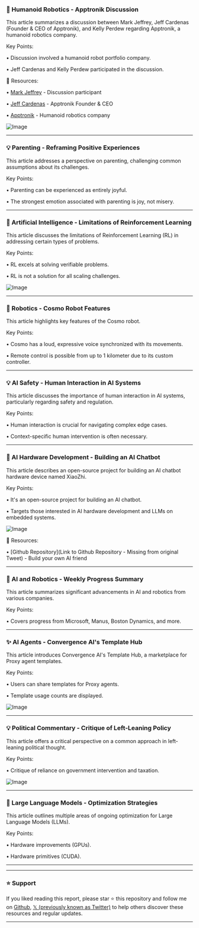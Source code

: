 ### 🤖 Humanoid Robotics - Apptronik Discussion

This article summarizes a discussion between Mark Jeffrey, Jeff Cardenas (Founder & CEO of Apptronik), and Kelly Perdew regarding Apptronik, a humanoid robotics company.

Key Points:

•  Discussion involved a humanoid robot portfolio company.

•  Jeff Cardenas and Kelly Perdew participated in the discussion.


🔗 Resources:

• [Mark Jeffrey](https://x.com/markjeffrey) -  Discussion participant

• [Jeff Cardenas](https://x.com/jeffcardn) - Apptronik Founder & CEO

• [Apptronik](https://x.com/Apptronik) - Humanoid robotics company

![Image](https://pbs.twimg.com/media/Glo9Xm9bAAETPOl?format=jpg&name=small)


---

### 💡 Parenting - Reframing Positive Experiences

This article addresses a perspective on parenting, challenging common assumptions about its challenges.

Key Points:

•  Parenting can be experienced as entirely joyful.

•  The strongest emotion associated with parenting is joy, not misery.


---

### 🤖 Artificial Intelligence - Limitations of Reinforcement Learning

This article discusses the limitations of Reinforcement Learning (RL) in addressing certain types of problems.

Key Points:

• RL excels at solving verifiable problems.

• RL is not a solution for all scaling challenges.


![Image](https://pbs.twimg.com/media/Glo2q7DXUAAtqLn?format=jpg&name=medium)


---

### 🤖 Robotics - Cosmo Robot Features

This article highlights key features of the Cosmo robot.

Key Points:

•  Cosmo has a loud, expressive voice synchronized with its movements.

•  Remote control is possible from up to 1 kilometer due to its custom controller.


---

### 💡 AI Safety - Human Interaction in AI Systems

This article discusses the importance of human interaction in AI systems, particularly regarding safety and regulation.

Key Points:

•  Human interaction is crucial for navigating complex edge cases.

•  Context-specific human intervention is often necessary.


---

### 🚀 AI Hardware Development - Building an AI Chatbot

This article describes an open-source project for building an AI chatbot hardware device named XiaoZhi.

Key Points:

•  It's an open-source project for building an AI chatbot.

•  Targets those interested in AI hardware development and LLMs on embedded systems.


![Image](https://pbs.twimg.com/media/GlhdPP4aAAAdbM1?format=jpg&name=small)

🔗 Resources:

• [Github Repository](Link to Github Repository -  Missing from original Tweet) - Build your own AI friend


---

### 🤖 AI and Robotics - Weekly Progress Summary

This article summarizes significant advancements in AI and robotics from various companies.

Key Points:

•  Covers progress from Microsoft, Manus, Boston Dynamics, and more.


---

### ✨ AI Agents - Convergence AI's Template Hub

This article introduces Convergence AI's Template Hub, a marketplace for Proxy agent templates.

Key Points:

•  Users can share templates for Proxy agents.

•  Template usage counts are displayed.


![Image](https://pbs.twimg.com/ext_tw_video_thumb/1897643439442845697/pu/img/QsHUg74CxV34eq-Z.jpg)


---

### 💡 Political Commentary - Critique of Left-Leaning Policy

This article offers a critical perspective on a common approach in left-leaning political thought.

Key Points:

•  Critique of reliance on government intervention and taxation.


![Image](https://pbs.twimg.com/media/GlidlwkXkAAzgY-?format=png&name=small)


---

### 🤖 Large Language Models - Optimization Strategies

This article outlines multiple areas of ongoing optimization for Large Language Models (LLMs).

Key Points:

•  Hardware improvements (GPUs).

•  Hardware primitives (CUDA).


---


---

### ⭐️ Support

If you liked reading this report, please star ⭐️ this repository and follow me on [Github](https://github.com/Drix10), [𝕏 (previously known as Twitter)](https://x.com/DRIX_10_) to help others discover these resources and regular updates.

---
